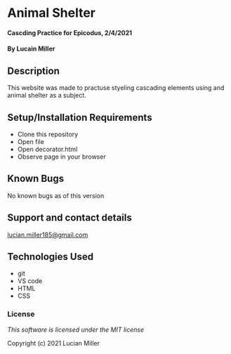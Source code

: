 # Animal Shelter

#### Cascding Practice for Epicodus, 2/4/2021

#### By Lucain Miller

## Description

This website was made to practuse styeling cascading elements using and animal shelter as a subject.

## Setup/Installation Requirements

* Clone this repository
* Open file
* Open decorator.html
* Observe page in your browser

## Known Bugs

No known bugs as of this version

## Support and contact details

lucian.miller185@gmail.com

## Technologies Used

* git
* VS code
* HTML
* CSS

### License

*This software is licensed under the MIT license*

Copyright (c) 2021 Lucian Miller